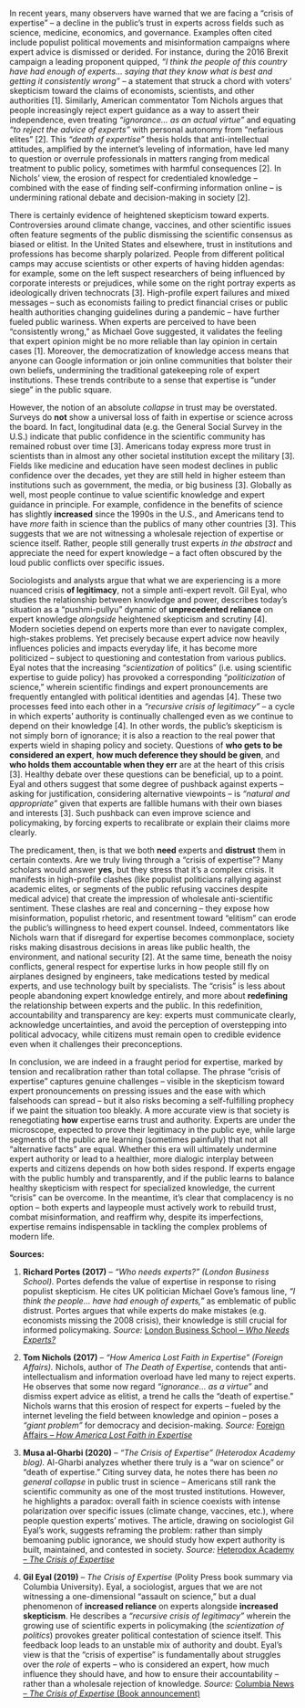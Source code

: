 In recent years, many observers have warned that we are facing a “crisis of expertise” – a decline in the public’s trust in experts across fields such as science, medicine, economics, and governance. Examples often cited include populist political movements and misinformation campaigns where expert advice is dismissed or derided. For instance, during the 2016 Brexit campaign a leading proponent quipped, *“I think the people of this country have had enough of experts… saying that they know what is best and getting it consistently wrong”* – a statement that struck a chord with voters’ skepticism toward the claims of economists, scientists, and other authorities [1]. Similarly, American commentator Tom Nichols argues that people increasingly reject expert guidance as a way to assert their independence, even treating *“ignorance… as an actual virtue”* and equating *“to reject the advice of experts”* with personal autonomy from “nefarious elites” [2]. This *“death of expertise”* thesis holds that anti-intellectual attitudes, amplified by the internet’s leveling of information, have led many to question or overrule professionals in matters ranging from medical treatment to public policy, sometimes with harmful consequences [2]. In Nichols’ view, the erosion of respect for credentialed knowledge – combined with the ease of finding self-confirming information online – is undermining rational debate and decision-making in society [2]. 

There is certainly evidence of heightened skepticism toward experts. Controversies around climate change, vaccines, and other scientific issues often feature segments of the public dismissing the scientific consensus as biased or elitist. In the United States and elsewhere, trust in institutions and professions has become sharply polarized. People from different political camps may accuse scientists or other experts of having hidden agendas: for example, some on the left suspect researchers of being influenced by corporate interests or prejudices, while some on the right portray experts as ideologically driven technocrats [3]. High-profile expert failures and mixed messages – such as economists failing to predict financial crises or public health authorities changing guidelines during a pandemic – have further fueled public wariness. When experts are perceived to have been “consistently wrong,” as Michael Gove suggested, it validates the feeling that expert opinion might be no more reliable than lay opinion in certain cases [1]. Moreover, the democratization of knowledge access means that anyone can Google information or join online communities that bolster their own beliefs, undermining the traditional gatekeeping role of expert institutions. These trends contribute to a sense that expertise is “under siege” in the public square.

However, the notion of an absolute *collapse* in trust may be overstated. Surveys do **not** show a universal loss of faith in expertise or science across the board. In fact, longitudinal data (e.g. the General Social Survey in the U.S.) indicate that public confidence in the scientific community has remained robust over time [3]. Americans today express more trust in scientists than in almost any other societal institution except the military [3]. Fields like medicine and education have seen modest declines in public confidence over the decades, yet they are still held in higher esteem than institutions such as government, the media, or big business [3]. Globally as well, most people continue to value scientific knowledge and expert guidance in principle. For example, confidence in the benefits of science has slightly **increased** since the 1990s in the U.S., and Americans tend to have *more* faith in science than the publics of many other countries [3]. This suggests that we are not witnessing a wholesale rejection of expertise or science itself. Rather, people still generally trust experts *in the abstract* and appreciate the need for expert knowledge – a fact often obscured by the loud public conflicts over specific issues.

Sociologists and analysts argue that what we are experiencing is a more nuanced crisis **of legitimacy**, not a simple anti-expert revolt. Gil Eyal, who studies the relationship between knowledge and power, describes today’s situation as a “pushmi-pullyu” dynamic of **unprecedented reliance** on expert knowledge *alongside* heightened skepticism and scrutiny [4]. Modern societies depend on experts more than ever to navigate complex, high-stakes problems. Yet precisely because expert advice now heavily influences policies and impacts everyday life, it has become more politicized – subject to questioning and contestation from various publics. Eyal notes that the increasing “*scientization* of politics” (i.e. using scientific expertise to guide policy) has provoked a corresponding “*politicization* of science,” wherein scientific findings and expert pronouncements are frequently entangled with political identities and agendas [4]. These two processes feed into each other in a *“recursive crisis of legitimacy”* – a cycle in which experts’ authority is continually challenged even as we continue to depend on their knowledge [4]. In other words, the public’s skepticism is not simply born of ignorance; it is also a reaction to the real power that experts wield in shaping policy and society. Questions of **who gets to be considered an expert**, **how much deference they should be given**, and **who holds them accountable when they err** are at the heart of this crisis [3]. Healthy debate over these questions can be beneficial, up to a point. Eyal and others suggest that some degree of pushback against experts – asking for justification, considering alternative viewpoints – is *“natural and appropriate”* given that experts are fallible humans with their own biases and interests [3]. Such pushback can even improve science and policymaking, by forcing experts to recalibrate or explain their claims more clearly.

The predicament, then, is that we both **need** experts and **distrust** them in certain contexts. Are we truly living through a “crisis of expertise”? Many scholars would answer **yes**, but they stress that it’s a complex crisis. It manifests in high-profile clashes (like populist politicians rallying against academic elites, or segments of the public refusing vaccines despite medical advice) that create the impression of wholesale anti-scientific sentiment. These clashes are real and concerning – they expose how misinformation, populist rhetoric, and resentment toward “elitism” can erode the public’s willingness to heed expert counsel. Indeed, commentators like Nichols warn that if disregard for expertise becomes commonplace, society risks making disastrous decisions in areas like public health, the environment, and national security [2]. At the same time, beneath the noisy conflicts, general respect for expertise lurks in how people still fly on airplanes designed by engineers, take medications tested by medical experts, and use technology built by specialists. The “crisis” is less about people abandoning expert knowledge entirely, and more about **redefining** the relationship between experts and the public. In this redefinition, accountability and transparency are key: experts must communicate clearly, acknowledge uncertainties, and avoid the perception of overstepping into political advocacy, while citizens must remain open to credible evidence even when it challenges their preconceptions. 

In conclusion, we are indeed in a fraught period for expertise, marked by tension and recalibration rather than total collapse. The phrase “crisis of expertise” captures genuine challenges – visible in the skepticism toward expert pronouncements on pressing issues and the ease with which falsehoods can spread – but it also risks becoming a self-fulfilling prophecy if we paint the situation too bleakly. A more accurate view is that society is renegotiating **how** expertise earns trust and authority. Experts are under the microscope, expected to prove their legitimacy in the public eye, while large segments of the public are learning (sometimes painfully) that not all “alternative facts” are equal. Whether this era will ultimately undermine expert authority or lead to a healthier, more dialogic interplay between experts and citizens depends on how both sides respond. If experts engage with the public humbly and transparently, and if the public learns to balance healthy skepticism with respect for specialized knowledge, the current “crisis” can be overcome. In the meantime, it’s clear that complacency is no option – both experts and laypeople must actively work to rebuild trust, combat misinformation, and reaffirm why, despite its imperfections, expertise remains indispensable in tackling the complex problems of modern life. 

**Sources:**

1. **Richard Portes (2017)** – *“Who needs experts?” (London Business School).* Portes defends the value of expertise in response to rising populist skepticism. He cites UK politician Michael Gove’s famous line, *“I think the people… have had enough of experts,”* as emblematic of public distrust. Portes argues that while experts do make mistakes (e.g. economists missing the 2008 crisis), their knowledge is still crucial for informed policymaking. *Source:* [London Business School – *Who Needs Experts?*](https://www.london.edu/think/who-needs-experts) 

2. **Tom Nichols (2017)** – *“How America Lost Faith in Expertise” (Foreign Affairs).* Nichols, author of *The Death of Expertise*, contends that anti-intellectualism and information overload have led many to reject experts. He observes that some now regard *“ignorance… as a virtue”* and dismiss expert advice as elitist, a trend he calls the “death of expertise.” Nichols warns that this erosion of respect for experts – fueled by the internet leveling the field between knowledge and opinion – poses a *“giant problem”* for democracy and decision-making. *Source:* [Foreign Affairs – *How America Lost Faith in Expertise*](https://www.foreignaffairs.com/articles/united-states/2017-02-13/how-america-lost-faith-expertise) 

3. **Musa al-Gharbi (2020)** – *“The Crisis of Expertise” (Heterodox Academy blog).* Al-Gharbi analyzes whether there truly is a “war on science” or “death of expertise.” Citing survey data, he notes there has been *no general collapse* in public trust in science – Americans still rank the scientific community as one of the most trusted institutions. However, he highlights a paradox: overall faith in science coexists with intense polarization over specific issues (climate change, vaccines, etc.), where people question experts’ motives. The article, drawing on sociologist Gil Eyal’s work, suggests reframing the problem: rather than simply bemoaning public ignorance, we should study how expert authority is built, maintained, and contested in society. *Source:* [Heterodox Academy – *The Crisis of Expertise*](https://heterodoxacademy.org/blog/social-science-crisis-expertise/) 

4. **Gil Eyal (2019)** – *The Crisis of Expertise* (Polity Press book summary via Columbia University). Eyal, a sociologist, argues that we are not witnessing a one-dimensional “assault on science,” but a dual phenomenon of **increased reliance** on experts alongside **increased skepticism**. He describes a *“recursive crisis of legitimacy”* wherein the growing use of scientific experts in policymaking (the *scientization of politics*) provokes greater political contestation of science itself. This feedback loop leads to an unstable mix of authority and doubt. Eyal’s view is that the “crisis of expertise” is fundamentally about struggles over the *role* of experts – who is considered an expert, how much influence they should have, and how to ensure their accountability – rather than a wholesale rejection of knowledge. *Source:* [Columbia News – *The Crisis of Expertise* (Book announcement)](https://news.columbia.edu/content/crisis-expertise)